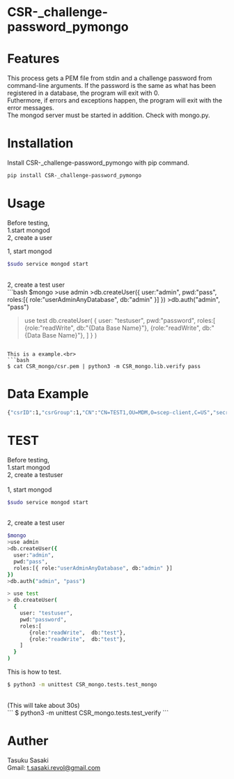 # CSR-_challenge-password_pymongo
# Features
This process gets a PEM file from stdin and a challenge password from command-line arguments.
If the password is the same as what has been registered in a database, the program will exit with 0. 
<br>
Futhermore, if errors and exceptions happen, the program will exit with the error messages.
<br>
The mongod server must be started in addition. Check with mongo.py.


# Installation
Install CSR-_challenge-password_pymongo with pip command.
```bash
pip install CSR-_challenge-password_pymongo
```


# Usage
Before testing,<br>
1.start mongod<br>
2, create a user<br>

1, start mongod<br>
```bash
$sudo service mongod start
```
<br>
2, create a test user
<br>
```bash
$mongo
>use admin
>db.createUser({
  user:"admin",
  pwd:"pass",
  roles:[{ role:"userAdminAnyDatabase", db:"admin" }]
})
>db.auth("admin", "pass")

> use test
> db.createUser(
  {
    user: "testuser",
    pwd:"password",
    roles:[
       {role:"readWrite",  db:"{Data Base Name}"},
       {role:"readWrite",  db:"{Data Base Name}"},
    ]
  }
)
```

This is a example.<br>
```bash
$ cat CSR_mongo/csr.pem | python3 -m CSR_mongo.lib.verify pass 
```

# Data Example
```bash
{"csrID":1,"csrGroup":1,"CN":"CN=TEST1,OU=MDM,O=scep-client,C=US","secret":"pass","expiration_date":datetome.now() + rekative}
```

# TEST
Before testing,<br>
1.start mongod<br>
2, create a testuser<br>
<br>
1, start mongod
<br>
```bash
$sudo service mongod start
```
<br>
2, create a test user

```bash
$mongo
>use admin
>db.createUser({
  user:"admin",
  pwd:"pass",
  roles:[{ role:"userAdminAnyDatabase", db:"admin" }]
})
>db.auth("admin", "pass")

> use test
> db.createUser(
  {
    user: "testuser",
    pwd:"password",
    roles:[
       {role:"readWrite",  db:"test"},
       {role:"readWrite",  db:"test"},
    ]
  }
)
```

This is how to test.
```bash
$ python3 -m unittest CSR_mongo.tests.test_mongo
```
<br>
(This will take about 30s)
<br>
```
$ python3 -m unittest CSR_mongo.tests.test_verify
```


# Auther
Tasuku Sasaki<br>
Gmail: t.sasaki.revol@gmail.com



